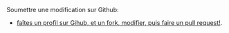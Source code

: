 Soumettre une modification sur Github:
* [faîtes un profil sur Gihub, et un fork, modifier, puis faire un pull request!](http://computing.travellingfroggy.info/article222/soumettre-un-correctif-sur-github).
